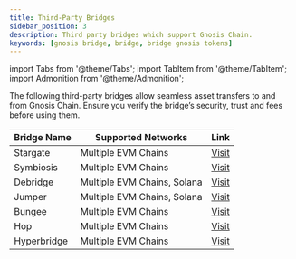 ```yaml
---
title: Third-Party Bridges
sidebar_position: 3
description: Third party bridges which support Gnosis Chain.
keywords: [gnosis bridge, bridge, bridge gnosis tokens]
---
```



import Tabs from '@theme/Tabs';
import TabItem from '@theme/TabItem';
import Admonition from '@theme/Admonition';

<Admonition type="info" title="Note">
The following third-party bridges allow seamless asset transfers to and from Gnosis Chain. Ensure you verify the bridge’s security, trust and fees before using them.
</Admonition>


| Bridge Name      | Supported Networks | Link |
|-----------------|-------------------|------|
| Stargate    | Multiple EVM Chains | [Visit](https://stargate.finance/bridge?srcChain=gnosis) |
| Symbiosis         | Multiple EVM Chains   | [Visit](https://app.symbiosis.finance/swap) |
| Debridge | Multiple EVM Chains, Solana  | [Visit](https://app.debridge.finance/?address=&inputChain=100) |
| Jumper   | Multiple EVM Chains, Solana | [Visit](https://jumper.exchange/?fromChain=100) |
| Bungee | Multiple EVM Chains  | [Visit](https://www.bungee.exchange/) |
| Hop | Multiple EVM Chains  | [Visit](https://app.hop.exchange/#/send?sourceNetwork=ethereum&destNetwork=gnosis) |
| Hyperbridge | Multiple EVM Chains  | [Visit](https://app.hyperbridge.network/) |






